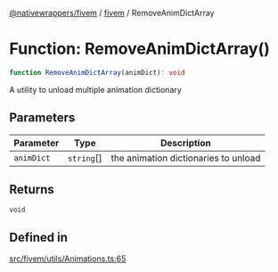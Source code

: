 [@nativewrappers/fivem](../../README.md) / [fivem](../README.md) / RemoveAnimDictArray

# Function: RemoveAnimDictArray()

```ts
function RemoveAnimDictArray(animDict): void
```

A utility to unload multiple animation dictionary

## Parameters

| Parameter | Type | Description |
| ------ | ------ | ------ |
| `animDict` | `string`[] | the animation dictionaries to unload |

## Returns

`void`

## Defined in

[src/fivem/utils/Animations.ts:65](https://github.com/nativewrappers/fivem/blob/2d4fa96d0a81695a673fe4c595d3abfefbf554a5/src/fivem/utils/Animations.ts#L65)
